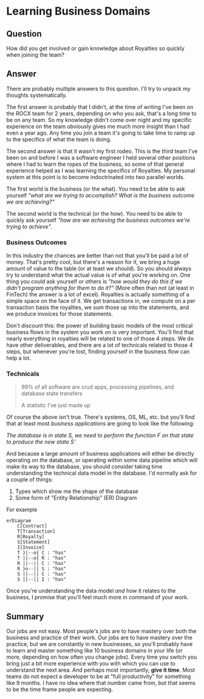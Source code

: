 # Learning Business Domains

## Question

How did you get involved or gain knowledge about Royalties so quickly when
joining the team?

## Answer

There are probably multiple answers to this question. I'll try to unpack my
thoughts systematically.

The first answer is probably that I didn't, at the time of writing I've been on
the ROCX team for 2 years, depending on who you ask, that's a long time to be on
any team. So my knowledge didn't come over night and my specific experience on
the team obviously gives me much more insight than I had even a year ago. Any
time you join a team it's going to take time to ramp up to the specifics of what
the team is doing.

The second answer is that it wasn't my first rodeo. This is the third team I've
been on and before I was a software engineer I held several other positions
where I had to learn the ropes of the business, so some of that general
experience helped as I was learning the specifics of Royalties. My personal
system at this point is to become indoctrinated into two parallel worlds.

The first world is the business (or the what). You need to be able to ask
yourself _"what are we trying to accomplish? What is the business outcome we are
achieving?"_

The second world is the technical (or the how). You need to be able to quickly
ask yourself _"how are we achieving the business outcomes we're trying to
achieve"_.

### Business Outcomes

In this industry the chances are better than not that you'll be paid a lot of
money. That's pretty cool, but there's a reason for it, we bring a huge amount
of value to the table (or at least we should). So you should always try to
understand what the actual value is of what you're working on. One thing you
_could_ ask yourself or others is _"how would they do this if we didn't program
anything for them to do it?"_ (More often than not (at least in FinTech) the
answer is a lot of excel). Royalties is actually something of a simple space on
the face of it. We get transactions in, we compute on a per transaction basis
the royalties, we sum those up into the statements, and we produce invoices for
those statements.

Don't discount this: the power of building basic models of the most critical
business flows in the system you work on is very important. You'll find that
nearly everything in royalties will be related to one of those 4 steps. We do
have other deliverables, and there are a lot of technicals related to those 4
steps, but whenever you're lost, finding yourself in the business flow can help
a lot.

### Technicals

> 99% of all software are crud apps, processing pipelines, and database state
> transfers
>
> A statistic I've just made up

Of course the above isn't true. There's systems, OS, ML, etc. but you'll find
that at least most _business applications_ are going to look like the following:

_The database is in state S, we need to perform the function F on that state to
produce the new state S'_

And because a large amount of business applications will either be directly
operating on the database, or operating within some data pipeline which will
make its way to the database, you should consider taking time understanding the
technical data model in the database. I'd normally ask for a couple of things:

1. Types which show me the shape of the database
2. Some form of "Entity Relationship" (ER) Diagram

For example

```mermaid
erDiagram
    C[Contract]
    T[Transaction]
    R[Royalty]
    S[Statement]
    I[Invoice]
    T }|--o{ C : "has"
    T ||--o{ R : "has"
    R ||--|| C : "has"
    R }o--|| S : "has"
    S ||--|| C : "has"
    S ||--|| I : "has"
```

Once you're understanding the data model _and_ how it relates to the business, I
promise that you'll feel much more in command of your work.

## Summary

Our jobs are not easy. Most people's jobs are to have mastery over both the
business and practice of their work. Our jobs are to have mastery over the
practice, but we are constantly in new businesses, so you'll probably have to
learn and master something like 10 business domains in your life (or more,
depending on how often you change jobs). Every time you switch you bring just a
bit more experience with you with which you can use to understand the next area.
And perhaps most importantly, **give it time**. Most teams do not expect a
developer to be at "full productivity" for something like 9 months. I have no
idea where that number came from, but that seems to be the time frame people are
expecting.
